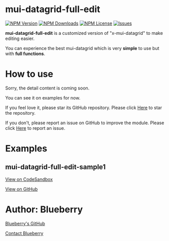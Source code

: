 # mui-datagrid-full-edit

[![NPM Version](https://img.shields.io/npm/v/mui-datagrid-full-edit.svg)](https://www.npmjs.com/package/mui-datagrid-full-edit)
[![NPM Downloads](https://img.shields.io/npm/dm/mui-datagrid-full-edit.svg)](https://www.npmjs.com/package/mui-datagrid-full-edit)
[![NPM License](https://img.shields.io/npm/l/mui-datagrid-full-edit.svg?style=flat)](https://github.com/prettyblueberry/mui-datagrid-full-edit/blob/main/LICENSE)
[![Issues](https://img.shields.io/github/issues-raw/prettyblueberry/mui-datagrid-full-edit.svg?maxAge=25000)](https://github.com/prettyblueberry/mui-datagrid-full-edit/issues)

[//]: # ([![npm]&#40;https://img.shields.io/github/stars/prettyblueberry/mui-datagrid-full-edit.svg&#41;]&#40;https://github.com/prettyblueberry/mui-datagrid-full-edit&#41;)
[//]: # ([![fork]&#40;https://img.shields.io/github/forks/prettyblueberry/mui-datagrid-full-edit.svg&#41;]&#40;https://github.com/prettyblueberry/mui-datagrid-full-edit/fork&#41;)

**mui-datagrid-full-edit** is a customized version of "x-mui-datagrid" to make editing easier.

You can experience the best mui-datagrid  which is very **simple** to use but with **full functions**.

# How to use

Sorry, the detail content is coming soon.

You can see it on examples for now.


If you feel love it, please star its GitHub repository. Please click [Here](https://github.com/prettyblueberry/mui-datagrid-full-edit) to star the repository.

If you don't, please report an issue on GitHub to improve the module. Please click [Here](https://github.com/prettyblueberry/mui-datagrid-full-edit/issues) to report an issue.

# Examples
## mui-datagrid-full-edit-sample1

[View on CodeSandbox](https://codesandbox.io/s/github/prettyblueberry/mui-datagrid-full-edit-sample1)

[View on GitHub](https://github.com/prettyblueberry/mui-datagrid-full-edit-sample1)

# Author: Blueberry
[Blueberry's GitHub](https://github.com/prettyblueberry)

[Contact Blueberry](https://form.jotform.com/230442827812353)